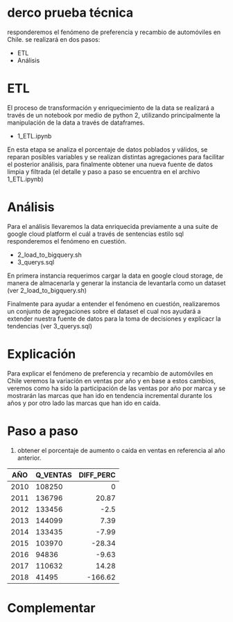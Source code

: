 # derco prueba técnica
responderemos el fenómeno de preferencia y recambio de automóviles en Chile.
se realizará en dos pasos:
* ETL
* Análisis

# ETL
El proceso de transformación y enriquecimiento de la data se realizará
a través de un notebook por medio de python 2, utilizando principalmente
la manipulación de la data a través de dataframes.

*  1_ETL.ipynb

En esta etapa se analiza el porcentaje de datos poblados y válidos, se reparan posibles variables y se realizan distintas agregaciones para facilitar el posterior análisis, para finalmente obtener una nueva fuente de datos limpia y filtrada (el detalle y paso a paso se encuentra en el archivo 1_ETL.ipynb)

# Análisis
Para el análisis llevaremos la data enriquecida previamente a una suite
de google cloud platform el cuál a través de sentencias estilo sql 
responderemos el fenómeno en cuestión.

* 2_load_to_bigquery.sh
* 3_querys.sql

En primera instancia requerimos cargar la data en google cloud storage, de manera de almacenarla y generar la instancia de levantarla como un dataset (ver 2_load_to_bigquery.sh)

Finalmente para ayudar a entender el fenómeno en cuestión, realizaremos un conjunto de agregaciones sobre el dataset el cual nos ayudará a extender nuestra fuente de datos para la toma de decisiones y explicacr la tendencias (ver 3_querys.sql)

# Explicación
Para explicar el fenómeno de preferencia y recambio de automóviles en Chile veremos la variación en ventas por año y en base a estos cambios, veremos como ha sido la participación de las ventas por año por marca y se mostrarán las marcas que han ido en tendencia incremental durante los años y por otro lado las marcas que han ido en caída.

# Paso a paso
  1. obtener el porcentaje de aumento o caída en ventas en referencia al año anterior.

| AÑO         | Q_VENTAS      |      DIFF_PERC |
|-------------|---------------|---------------:|
|     2010    |     108250    |           0    |
|     2011    |     136796    |       20.87    |
|     2012    |     133456    |        -2.5    |
|     2013    |     144099    |        7.39    |
|     2014    |     133435    |       -7.99    |
|     2015    |     103970    |      -28.34    |
|     2016    |      94836    |       -9.63    |
|     2017    |     110632    |       14.28    |
|     2018    |      41495    |     -166.62    |

# Complementar
